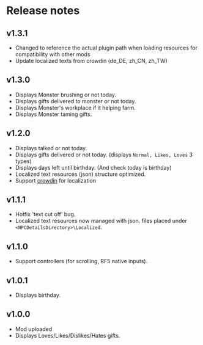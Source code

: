 ﻿# Release notes

## v1.3.1
- Changed to reference the actual plugin path when loading resources for compatibility with other mods
- Update localized texts from crowdin (de_DE, zh_CN, zh_TW)

## v1.3.0
- Displays Monster brushing or not today.
- Displays gifts delivered to monster or not today.
- Displays Monster's workplace if it helping farm.
- Displays Monster taming gifts.

## v1.2.0
- Displays talked or not today.
- Displays gifts delivered or not today. (displays `Normal, Likes, Loves` 3 types)
- Displays days left until birthday. (And check today is birthday)
- Localized text resources (json) structure optimized.
- Support [crowdin](https://crowdin.com/project/rf5-npc-details) for localization

## v1.1.1
- Hotfix 'text cut off' bug.
- Localized text resources now managed with json. files placed under `<NPCDetailsDirectory>\Localized`. 

## v1.1.0
- Support controllers (for scrolling, RF5 native inputs).

## v1.0.1
- Displays birthday.

## v1.0.0
- Mod uploaded
- Displays Loves/Likes/Dislikes/Hates gifts.